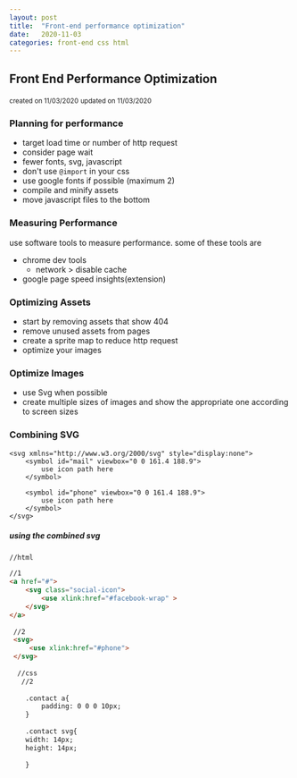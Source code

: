 ```yaml
---
layout: post
title:  "Front-end performance optimization"
date:   2020-11-03
categories: front-end css html
---
```



## Front End Performance Optimization

<small>created on 11/03/2020</small>
<small>updated on 11/03/2020</small>





### Planning for performance

- target load time or number of http request
- consider page wait 
- fewer fonts, svg, javascript
- don't use `@import` in  your css
- use google fonts if possible (maximum 2)
- compile and minify assets
- move javascript files to the bottom



### Measuring Performance

use software tools to measure performance. some of these tools are

- chrome dev tools
  - network > disable cache
- google page speed insights(extension)



### Optimizing Assets

- start by removing assets that show 404
- remove unused assets from pages
- create a sprite map to reduce http request
- optimize your images



### Optimize Images

- use Svg when possible
- create multiple sizes of images and show the appropriate one according to screen sizes



### Combining SVG

```
<svg xmlns="http://www.w3.org/2000/svg" style="display:none">
	<symbol id="mail" viewbox="0 0 161.4 188.9">
		use icon path here
	</symbol>
	
	<symbol id="phone" viewbox="0 0 161.4 188.9">
		use icon path here
	</symbol>
</svg>
```



##### using the combined svg

```html
//html

//1
<a href="#">
    <svg class="social-icon">
        <use xlink:href="#facebook-wrap" >
    </svg>
</a>
    
 //2 
 <svg>
     <use xlink:href="#phone">
 </svg>
     
  //css
   //2
     
    .contact a{
    	padding: 0 0 0 10px;
    }
    
    .contact svg{
    width: 14px;
    height: 14px;
    
    }
```

